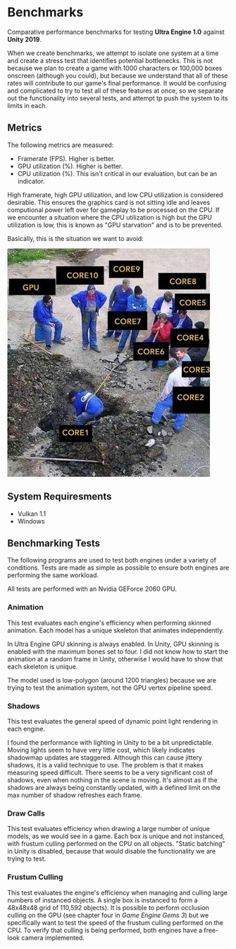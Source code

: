 # Benchmarks #

Comparative performance benchmarks for testing **Ultra Engine 1.0** against **Unity 2019**.

When we create benchmarks, we attempt to isolate one system at a time and create a stress test that identifies potential bottlenecks. This is not because we plan to create a game with 1000 characters or 100,000 boxes onscreen (although you could), but because we understand that all of these rates will contribute to our game's final performance. It would be confusing and complicated to try to test all of these features at once, so we separate out the functionality into several tests, and attempt tp push the system to its limits in each.

## Metrics ##

The following metrics are measured:
- Framerate (FPS). Higher is better.
- GPU utilization (%). Higher is better.
- CPU utilization (%). This isn't critical in our evaluation, but can be an indicator.

High framerate, high GPU utilization, and low CPU utilization is considered desirable. This ensures the graphics card is not sitting idle and leaves computional power left over for gameplay to be processed on the CPU. If we encounter a situation where the CPU utilization is high but the GPU utilization is low, this is known as "GPU starvation" and is to be prevented.

Basically, this is the situation we want to avoid:

![](EWcn5seXkAEiUnX.jpg)

## System Requiresments ##
- Vulkan 1.1
- Windows

## Benchmarking Tests ##

The following programs are used to test both engines under a variety of conditions. Tests are made as simple as possible to ensure both engines are performing the same workload.

All tests are performed with an Nvidia GEForce 2060 GPU. 

### Animation ###

This test evaluates each engine's efficiency when performing skinned animation. Each model has a unique skeleton that animates independently.

In Ultra Engine GPU skinning is always enabled. In Unity, GPU skinning is enabled with the maximum bones set to four. I did not know how to start the animation at a random frame in Unity, otherwise I would have to show that each skeleton is unique.

The model used is low-polygon (around 1200 triangles) because we are trying to test the animation system, not the GPU vertex pipeline speed.

### Shadows ###

This test evaluates the general speed of dynamic point light rendering in each engine.

I found the performance with lighting in Unity to be a bit unpredictable. Moving lights seem to have very little cost, which likely indicates shadowmap updates are staggered. Although this can cause jittery shadows, it is a valid technique to use. The problem is that it makes measuring speed difficult. There seems to be a very significant cost of shadows, even when nothing in the scene is moving. It's almost as if the shadows are always being constantly updated, with a defined limit on the max number of shadow refreshes each frame.

### Draw Calls ###

This test evaluates efficiency when drawing a large number of unique models, as we would see in a game. Each box is unique and not instanced, with frustum culling performed on the CPU on all objects. "Static batching" in Unity is disabled, because that would disable the functionality we are trying to test.

### Frustum Culling ###

This test evaluates the engine's efficiency when managing and culling large numbers of instanced objects. A single box is instanced to form a 48x48x48 grid of 110,592 objects). It is possible to perform occlusion culling on the GPU (see chapter four in *Game Engine Gems 3*) but we specifically want to test the speed of the frustum culling performed on the CPU. To verify that culling is being performed, both engines have a free-look camera implemented.

